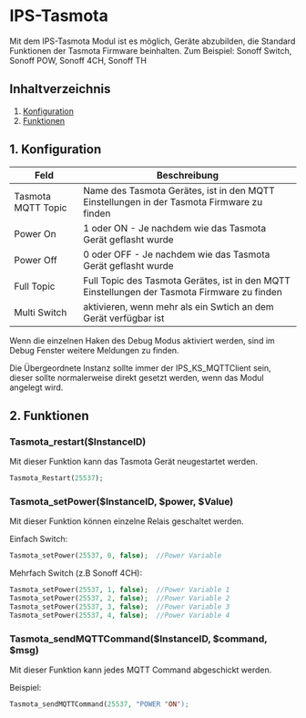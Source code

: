 # IPS-Tasmota
Mit dem IPS-Tasmota Modul ist es möglich, Geräte abzubilden, die Standard Funktionen der Tasmota Firmware beinhalten.
Zum Beispiel: Sonoff Switch, Sonoff POW, Sonoff 4CH, Sonoff TH

## Inhaltverzeichnis
1. [Konfiguration](#1-konfiguration)
2. [Funktionen](#2-funktionen)

## 1. Konfiguration

Feld | Beschreibung
------------ | -------------
Tasmota MQTT Topic | Name des Tasmota Gerätes, ist in den MQTT Einstellungen in der Tasmota Firmware zu finden
Power On| 1 oder ON - Je nachdem wie das Tasmota Gerät geflasht wurde
Power Off| 0 oder OFF - Je nachdem wie das Tasmota Gerät geflasht wurde
Full Topic| Full Topic des Tasmota Gerätes, ist in den MQTT Einstellungen der Tasmota Firmware zu finden
Multi Switch| aktivieren, wenn mehr als ein Swtich an dem Gerät verfügbar ist

Wenn die einzelnen Haken des Debug Modus aktiviert werden, sind im Debug Fenster weitere Meldungen zu finden.

Die Übergeordnete Instanz sollte immer der IPS_KS_MQTTClient sein, dieser sollte normalerweise direkt gesetzt werden, wenn das Modul angelegt wird.

## 2. Funktionen

### Tasmota_restart($InstanceID)
Mit dieser Funktion kann das Tasmota Gerät neugestartet werden.

```php
Tasmota_Restart(25537);
```

### Tasmota_setPower($InstanceID, $power, $Value)
Mit dieser Funktion können einzelne Relais geschaltet werden.

Einfach Switch:
```php
Tasmota_setPower(25537, 0, false);  //Power Variable
```
Mehrfach Switch (z.B Sonoff 4CH):
```php
Tasmota_setPower(25537, 1, false);  //Power Variable 1
Tasmota_setPower(25537, 2, false);  //Power Variable 2
Tasmota_setPower(25537, 3, false);  //Power Variable 3
Tasmota_setPower(25537, 4, false);  //Power Variable 4
```
### Tasmota_sendMQTTCommand($InstanceID, $command, $msg)
Mit dieser Funktion kann jedes MQTT Command abgeschickt werden.

Beispiel:
```php
Tasmota_sendMQTTCommand(25537, "POWER "ON");
```
